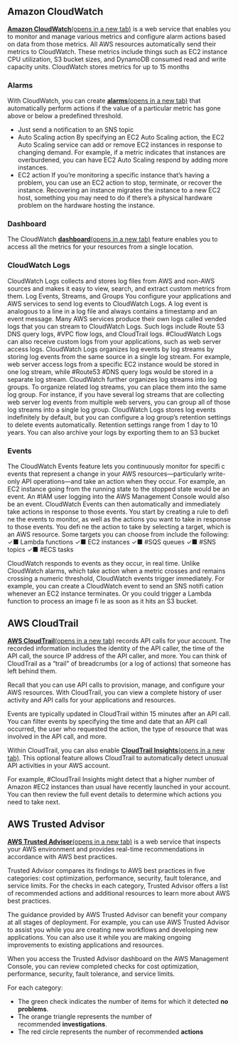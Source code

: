 ## **Amazon CloudWatch**

[**Amazon CloudWatch**(opens in a new tab)](https://aws.amazon.com/cloudwatch/) is a web service that enables you to monitor and manage various metrics and configure alarm actions based on data from those metrics.
All AWS resources automatically send their metrics to CloudWatch. These metrics include things such as EC2 instance CPU utilization, S3 bucket sizes, and DynamoDB consumed read and write capacity units. CloudWatch stores metrics for up to 15 months

### Alarms
With CloudWatch, you can create [**alarms**(opens in a new tab)](https://docs.aws.amazon.com/AmazonCloudWatch/latest/monitoring/AlarmThatSendsEmail.html) that automatically perform actions if the value of a particular metric has gone above or below a predefined threshold.
- Just send a notification to an SNS topic
- Auto Scaling action By specifying an EC2 Auto Scaling action, the EC2 Auto Scaling service can add or remove EC2 instances in response to changing demand. For example, if a metric indicates that instances are overburdened, you can have EC2 Auto Scaling respond by adding more instances.
- EC2 action If you’re monitoring a specific instance that’s having a problem, you can use an EC2 action to stop, terminate, or recover the instance. Recovering an instance migrates the instance to a new EC2 host, something you may need to do if there’s a physical hardware problem on the hardware hosting the instance.

### Dashboard
The CloudWatch [**dashboard**(opens in a new tab)](https://docs.aws.amazon.com/AmazonCloudWatch/latest/monitoring/CloudWatch_Dashboards.html) feature enables you to access all the metrics for your resources from a single location.

### CloudWatch Logs
CloudWatch Logs collects and stores log files from AWS and non-AWS sources and makes it easy to view, search, and extract custom metrics from them. Log Events, Streams, and Groups You configure your applications and AWS services to send log events to CloudWatch Logs. A log event is analogous to a line in a log file and always contains a timestamp and an event message. Many AWS services produce their own logs called vended logs that you can stream to CloudWatch Logs. Such logs include Route 53 DNS query logs, #VPC flow logs, and CloudTrail logs. #CloudWatch Logs can also receive custom logs from your applications, such as web server access logs. CloudWatch Logs organizes log events by log streams by storing log events from the same source in a single log stream. For example, web server access logs from a specific EC2 instance would be stored in one log stream, while #Route53 #DNS query logs would be stored in a separate log stream. CloudWatch further organizes log streams into log groups. To organize related log streams, you can place them into the same log group. For instance, if you have several log streams that are collecting web server log events from multiple web servers, you can group all of those log streams into a single log group. CloudWatch Logs stores log events indefinitely by default, but you can configure a log group’s retention settings to delete events automatically. Retention settings range from 1 day to 10 years. You can also archive your logs by exporting them to an S3 bucket

### Events

The CloudWatch Events feature lets you continuously monitor for specifi c events that represent a change in your AWS resources—particularly write-only API operations—and take an action when they occur. For example, an EC2 instance going from the running state to the stopped state would be an event. An #IAM user logging into the AWS Management Console would also be an event. CloudWatch Events can then automatically and immediately take actions in response to those events. You start by creating a rule to defi ne the events to monitor, as well as the actions you want to take in response to those events. You defi ne the action to take by selecting a target, which is an AWS resource. Some targets you can choose from include the following:
✓■ Lambda functions 
✓■ EC2 instances 
✓■ #SQS queues 
✓■ #SNS topics 
✓■ #ECS tasks

CloudWatch responds to events as they occur, in real time. Unlike CloudWatch alarms, which take action when a metric crosses and remains crossing a numeric threshold, CloudWatch events trigger immediately. For example, you can create a CloudWatch event to send an SNS notifi cation whenever an EC2 instance terminates. Or you could trigger a Lambda function to process an image fi le as soon as it hits an S3 bucket.
## **AWS CloudTrail**

[**AWS CloudTrail**(opens in a new tab)](https://aws.amazon.com/cloudtrail/) records API calls for your account. The recorded information includes the identity of the API caller, the time of the API call, the source IP address of the API caller, and more. You can think of CloudTrail as a “trail” of breadcrumbs (or a log of actions) that someone has left behind them.

Recall that you can use API calls to provision, manage, and configure your AWS resources. With CloudTrail, you can view a complete history of user activity and API calls for your applications and resources. 

Events are typically updated in CloudTrail within 15 minutes after an API call. You can filter events by specifying the time and date that an API call occurred, the user who requested the action, the type of resource that was involved in the API call, and more.

Within CloudTrail, you can also enable [**CloudTrail Insights**(opens in a new tab)](https://docs.aws.amazon.com/awscloudtrail/latest/userguide/logging-insights-events-with-cloudtrail.html). This optional feature allows CloudTrail to automatically detect unusual API activities in your AWS account. 

For example, #CloudTrail Insights might detect that a higher number of Amazon #EC2 instances than usual have recently launched in your account. You can then review the full event details to determine which actions you need to take next.

## **AWS Trusted Advisor**

[**AWS Trusted Advisor**(opens in a new tab)](https://aws.amazon.com/premiumsupport/technology/trusted-advisor/) is a web service that inspects your AWS environment and provides real-time recommendations in accordance with AWS best practices.

Trusted Advisor compares its findings to AWS best practices in five categories: cost optimization, performance, security, fault tolerance, and service limits. For the checks in each category, Trusted Advisor offers a list of recommended actions and additional resources to learn more about AWS best practices. 

The guidance provided by AWS Trusted Advisor can benefit your company at all stages of deployment. For example, you can use AWS Trusted Advisor to assist you while you are creating new workflows and developing new applications. You can also use it while you are making ongoing improvements to existing applications and resources.

When you access the Trusted Advisor dashboard on the AWS Management Console, you can review completed checks for cost optimization, performance, security, fault tolerance, and service limits.

For each category:

- The green check indicates the number of items for which it detected **no problems**.
- The orange triangle represents the number of recommended **investigations**.
- The red circle represents the number of recommended **actions**

